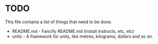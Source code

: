 TODO
=====
This file contains a list of things that need to be done.

* README.md - Fancify README.md (install instructs, etc, etc)
* units - A framework for units, like metres, kilograms, dollars and so on.

